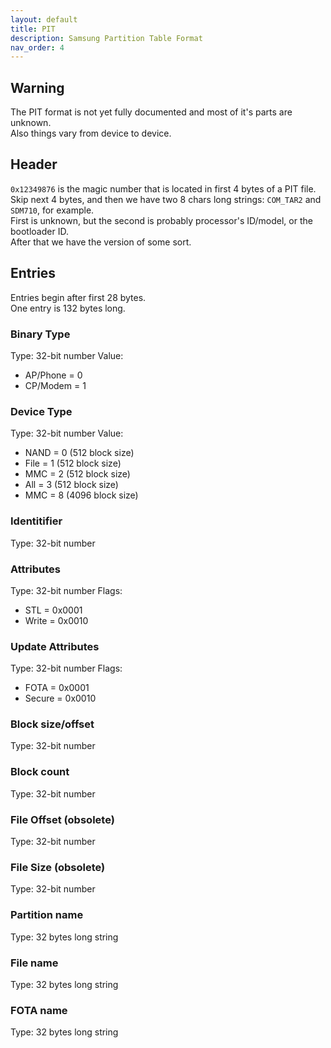 ```yaml
---
layout: default
title: PIT
description: Samsung Partition Table Format
nav_order: 4
---
```


## Warning
The PIT format is not yet fully documented and most of it's parts are unknown. \
Also things vary from device to device.

## Header
`0x12349876` is the magic number that is located in first 4 bytes of a PIT file. \
Skip next 4 bytes, and then we have two 8 chars long strings: `COM_TAR2` and `SDM710`, for example. \
First is unknown, but the second is probably processor's ID/model, or the bootloader ID. \
After that we have the version of some sort.

## Entries
Entries begin after first 28 bytes. \
One entry is 132 bytes long.
### Binary Type
Type: 32-bit number
Value: 
* AP/Phone = 0
* CP/Modem = 1

### Device Type
Type: 32-bit number
Value:
* NAND = 0 (512 block size)
* File = 1 (512 block size)
* MMC = 2 (512 block size)
* All = 3 (512 block size)
* MMC = 8 (4096 block size)

### Identitifier
Type: 32-bit number

### Attributes
Type: 32-bit number
Flags:
* STL = 0x0001
* Write = 0x0010

### Update Attributes
Type: 32-bit number
Flags:
* FOTA = 0x0001
* Secure = 0x0010

### Block size/offset
Type: 32-bit number
### Block count
Type: 32-bit number
### File Offset (obsolete)
Type: 32-bit number
### File Size (obsolete)
Type: 32-bit number
### Partition name
Type: 32 bytes long string
### File name
Type: 32 bytes long string
### FOTA name
Type: 32 bytes long string
